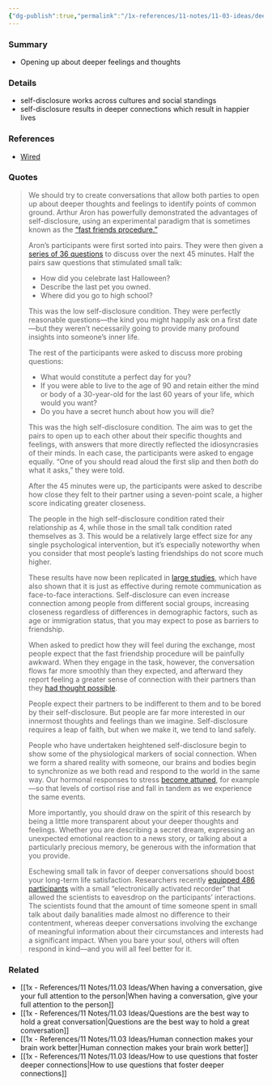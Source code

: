 ```yaml
---
{"dg-publish":true,"permalink":"/1x-references/11-notes/11-03-ideas/deeper-conversations-result-in-a-better-connection/","title":"Deeper conversations result in a better connection","created":"2024-09-21T19:53:47.613+03:00","updated":"2024-09-23T15:17:46.606+03:00"}
---
```



### Summary
- Opening up about deeper feelings and thoughts

### Details
- self-disclosure works across cultures and social standings
- self-disclosure results in deeper connections which result in happier lives

### References
- [Wired](https://www.wired.com/story/the-science-of-having-a-great-conversation-research-social-connection/?category=fascinating_stories&position=4&scheduled_corpus_item_id=73458899-9c01-4b9f-871f-1acc17eecdef&sponsored=0&url=https%3A%2F%2Fwww.wired.com%2Fstory%2Fthe-science-of-having-a-great-conversation-research-social-connection%2F)

### Quotes
> We should try to create conversations that allow both parties to open up about deeper thoughts and feelings to identify points of common ground. Arthur Aron has powerfully demonstrated the advantages of self-disclosure, using an experimental paradigm that is sometimes known as the [“fast friends procedure.”](https://journals.sagepub.com/doi/10.1177/0146167297234003)
> 
> Aron’s participants were first sorted into pairs. They were then given a [series of 36 questions](https://ggia.berkeley.edu/practice/36%5Fquestions%5Ffor%5Fincreasing%5Fcloseness) to discuss over the next 45 minutes. Half the pairs saw questions that stimulated small talk:
> 
> * How did you celebrate last Halloween?
> * Describe the last pet you owned.
> * Where did you go to high school?
> 
> This was the low self-disclosure condition. They were perfectly reasonable questions—the kind you might happily ask on a first date—but they weren’t necessarily going to provide many profound insights into someone’s inner life.
> 
> The rest of the participants were asked to discuss more probing questions:
> 
> * What would constitute a perfect day for you?
> * If you were able to live to the age of 90 and retain either the mind or body of a 30-year-old for the last 60 years of your life, which would you want?
> * Do you have a secret hunch about how you will die?
> 
> This was the high self-disclosure condition. The aim was to get the pairs to open up to each other about their specific thoughts and feelings, with answers that more directly reflected the idiosyncrasies of their minds. In each case, the participants were asked to engage equally. “One of you should read aloud the first slip and then _both_ do what it asks,” they were told.
> 
> After the 45 minutes were up, the participants were asked to describe how close they felt to their partner using a seven-point scale, a higher score indicating greater closeness.
> 
> The people in the high self-disclosure condition rated their relationship as 4, while those in the small talk condition rated themselves as 3\. This would be a relatively large effect size for any single psychological intervention, but it’s especially noteworthy when you consider that most people’s lasting friendships do not score much higher.
> 
> These results have now been replicated in [large studies](https://journals.sagepub.com/doi/abs/10.1177/0265407521996055), which have also shown that it is just as effective during remote communication as face-to-face interactions. Self-disclosure can even increase connection among people from different social groups, increasing closeness regardless of differences in demographic factors, such as age or immigration status, that you may expect to pose as barriers to friendship.
> 
> When asked to predict how they will feel during the exchange, most people expect that the fast friendship procedure will be painfully awkward. When they engage in the task, however, the conversation flows far more smoothly than they expected, and afterward they report feeling a greater sense of connection with their partners than they [had thought possible](https://www.apa.org/pubs/journals/releases/psp-pspa0000281.pdf).
> 
> People expect their partners to be indifferent to them and to be bored by their self-disclosure. But people are far more interested in our innermost thoughts and feelings than we imagine. Self-disclosure requires a leap of faith, but when we make it, we tend to land safely.
> 
> People who have undertaken heightened self-disclosure begin to show some of the physiological markers of social connection. When we form a shared reality with someone, our brains and bodies begin to synchronize as we both read and respond to the world in the same way. Our hormonal responses to stress [become attuned](https://pubmed.ncbi.nlm.nih.gov/34214863/), for example—so that levels of cortisol rise and fall in tandem as we experience the same events.
> 
> More importantly, you should draw on the spirit of this research by being a little more transparent about your deeper thoughts and feelings. Whether you are describing a secret dream, expressing an unexpected emotional reaction to a news story, or talking about a particularly precious memory, be generous with the information that you provide.
> 
> Eschewing small talk in favor of deeper conversations should boost your long-term life satisfaction. Researchers recently [equipped 486 participants](https://www.ncbi.nlm.nih.gov/pmc/articles/PMC6139582/) with a small “electronically activated recorder” that allowed the scientists to eavesdrop on the participants’ interactions. The scientists found that the amount of time someone spent in small talk about daily banalities made almost no difference to their contentment, whereas deeper conversations involving the exchange of meaningful information about their circumstances and interests had a significant impact. When you bare your soul, others will often respond in kind—and you will all feel better for it.

### Related
- [[1x - References/11 Notes/11.03 Ideas/When having a conversation, give your full attention to the person\|When having a conversation, give your full attention to the person]]
- [[1x - References/11 Notes/11.03 Ideas/Questions are the best way to hold a great conversation\|Questions are the best way to hold a great conversation]]
- [[1x - References/11 Notes/11.03 Ideas/Human connection makes your brain work better\|Human connection makes your brain work better]]
- [[1x - References/11 Notes/11.03 Ideas/How to use questions that foster deeper connections\|How to use questions that foster deeper connections]]